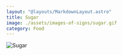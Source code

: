 ```yaml
---
layout: "@layouts/MarkdownLayout.astro"
title: Sugar
image: ./assets/images-of-signs/sugar.gif
category: Food
---
```


![Sugar](@signs/sugar.gif)
